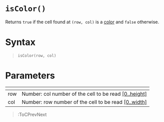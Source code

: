 # `isColor()`

Returns `true` if the cell found at `(row, col)` is a [color](https://p5js.org/reference/#/p5.Color) and `false` otherwise.

# Syntax

> `isColor(row, col)`

# Parameters

| <!-- --> | <!-- -->                                                                      |
|----------|-------------------------------------------------------------------------------|
| row      | Number: col number of the cell to be read [\[0..height\]](/docs/props#height) |
| col      | Number: row number of the cell to be read [\[0..width\]](/docs/props#width)   |

> :ToCPrevNext